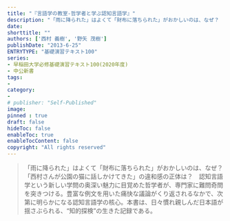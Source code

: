 ```yaml
---
title: "『言語学の教室-哲学者と学ぶ認知言語学』"
description: "「雨に降られた」はよくて「財布に落ちられた」がおかしいのは、なぜ？　「西村さんが公園の猫に話しかけてきた」の違和感の正体は？　認知言語学という新しい学問の奥深い魅力に目覚めた哲学者が、専門家に難問奇問を突きつける。豊富な例文を用いた痛快な議論がくり返されるなかで、次第に明らかになる認知言語学の核心。本書は、日々慣れ親しんだ日本語が揺さぶられる、“知的探検”の生きた記録である。"
date: 
shorttitle: ""
authors: ['西村 義樹', '野矢 茂樹']
publishDate: "2013-6-25"
ENTRYTYPE: "基礎演習テキスト100"
series:
- 早稲田大学必修基礎演習テキスト100(2020年度)
- 中公新書
tags: 
- 
category: 
- 
# publisher: "Self-Published"
image: 
pinned : true
draft: false
hideToc: false
enableToc: true
enableTocContent: false
copyright: "All rights reserved"
---
```


>「雨に降られた」はよくて「財布に落ちられた」がおかしいのは、なぜ？　「西村さんが公園の猫に話しかけてきた」の違和感の正体は？　認知言語学という新しい学問の奥深い魅力に目覚めた哲学者が、専門家に難問奇問を突きつける。豊富な例文を用いた痛快な議論がくり返されるなかで、次第に明らかになる認知言語学の核心。本書は、日々慣れ親しんだ日本語が揺さぶられる、“知的探検”の生きた記録である。